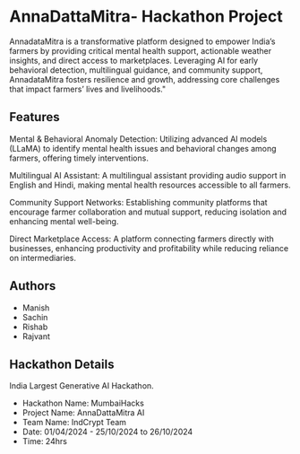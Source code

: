 
# AnnaDattaMitra- Hackathon Project

AnnadataMitra is a transformative platform designed to empower 
India’s farmers by providing critical mental health support, 
actionable weather insights, and direct access to marketplaces. 
Leveraging AI for early behavioral detection, multilingual 
guidance, and community support, AnnadataMitra fosters 
resilience and growth, addressing core challenges that impact 
farmers’ lives and livelihoods."

## Features
Mental & Behavioral Anomaly Detection: Utilizing advanced AI models (LLaMA) to identify mental health issues and behavioral changes among farmers, offering timely interventions.

Multilingual AI Assistant: A multilingual assistant providing audio support in English and Hindi, making mental health resources accessible to all farmers.

Community Support Networks: Establishing community platforms that encourage farmer collaboration and mutual support, reducing 
isolation and enhancing mental well-being.

Direct Marketplace Access: A platform connecting farmers directly with businesses, enhancing productivity and profitability while reducing reliance on intermediaries.
## Authors

- Manish
- Sachin
- Rishab
- Rajvant


## Hackathon Details

India Largest Generative AI Hackathon.

- Hackathon Name: MumbaiHacks
- Project Name: AnnaDattaMitra AI
- Team Name: IndCrypt Team
- Date: 01/04/2024 - 25/10/2024 to 26/10/2024
- Time: 24hrs 
